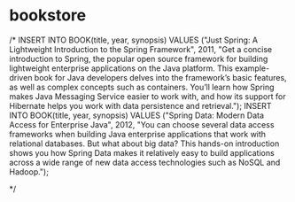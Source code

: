 # bookstore

/*
INSERT INTO BOOK(title, year, synopsis) VALUES ("Just Spring: A Lightweight Introduction to the Spring Framework",
2011,
"Get a concise introduction to Spring, the popular open source framework for building lightweight enterprise applications on the Java platform. This example-driven book for Java developers delves into the framework’s basic features, as well as complex concepts such as containers. You’ll learn how Spring makes Java Messaging Service easier to work with, and how its support for Hibernate helps you work with data persistence and retrieval.");
INSERT INTO BOOK(title, year, synopsis) VALUES ("Spring Data: Modern Data Access for Enterprise Java",
2012,
"You can choose several data access frameworks when building Java enterprise applications that work with relational databases. But what about big data? This hands-on introduction shows you how Spring Data makes it relatively easy to build applications across a wide range of new data access technologies such as NoSQL and Hadoop.");

*/